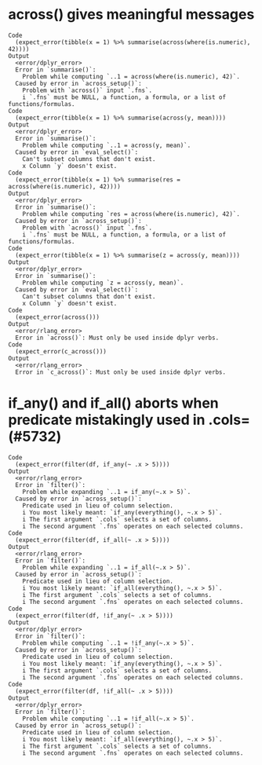 # across() gives meaningful messages

    Code
      (expect_error(tibble(x = 1) %>% summarise(across(where(is.numeric), 42))))
    Output
      <error/dplyr_error>
      Error in `summarise()`: 
        Problem while computing `..1 = across(where(is.numeric), 42)`.
      Caused by error in `across_setup()`: 
        Problem with `across()` input `.fns`.
        i `.fns` must be NULL, a function, a formula, or a list of functions/formulas.
    Code
      (expect_error(tibble(x = 1) %>% summarise(across(y, mean))))
    Output
      <error/dplyr_error>
      Error in `summarise()`: 
        Problem while computing `..1 = across(y, mean)`.
      Caused by error in `eval_select()`: 
        Can't subset columns that don't exist.
        x Column `y` doesn't exist.
    Code
      (expect_error(tibble(x = 1) %>% summarise(res = across(where(is.numeric), 42))))
    Output
      <error/dplyr_error>
      Error in `summarise()`: 
        Problem while computing `res = across(where(is.numeric), 42)`.
      Caused by error in `across_setup()`: 
        Problem with `across()` input `.fns`.
        i `.fns` must be NULL, a function, a formula, or a list of functions/formulas.
    Code
      (expect_error(tibble(x = 1) %>% summarise(z = across(y, mean))))
    Output
      <error/dplyr_error>
      Error in `summarise()`: 
        Problem while computing `z = across(y, mean)`.
      Caused by error in `eval_select()`: 
        Can't subset columns that don't exist.
        x Column `y` doesn't exist.
    Code
      (expect_error(across()))
    Output
      <error/rlang_error>
      Error in `across()`: Must only be used inside dplyr verbs.
    Code
      (expect_error(c_across()))
    Output
      <error/rlang_error>
      Error in `c_across()`: Must only be used inside dplyr verbs.

# if_any() and if_all() aborts when predicate mistakingly used in .cols= (#5732)

    Code
      (expect_error(filter(df, if_any(~ .x > 5))))
    Output
      <error/rlang_error>
      Error in `filter()`: 
        Problem while expanding `..1 = if_any(~.x > 5)`.
      Caused by error in `across_setup()`: 
        Predicate used in lieu of column selection.
        i You most likely meant: `if_any(everything(), ~.x > 5)`.
        i The first argument `.cols` selects a set of columns.
        i The second argument `.fns` operates on each selected columns.
    Code
      (expect_error(filter(df, if_all(~ .x > 5))))
    Output
      <error/rlang_error>
      Error in `filter()`: 
        Problem while expanding `..1 = if_all(~.x > 5)`.
      Caused by error in `across_setup()`: 
        Predicate used in lieu of column selection.
        i You most likely meant: `if_all(everything(), ~.x > 5)`.
        i The first argument `.cols` selects a set of columns.
        i The second argument `.fns` operates on each selected columns.
    Code
      (expect_error(filter(df, !if_any(~ .x > 5))))
    Output
      <error/dplyr_error>
      Error in `filter()`: 
        Problem while computing `..1 = !if_any(~.x > 5)`.
      Caused by error in `across_setup()`: 
        Predicate used in lieu of column selection.
        i You most likely meant: `if_any(everything(), ~.x > 5)`.
        i The first argument `.cols` selects a set of columns.
        i The second argument `.fns` operates on each selected columns.
    Code
      (expect_error(filter(df, !if_all(~ .x > 5))))
    Output
      <error/dplyr_error>
      Error in `filter()`: 
        Problem while computing `..1 = !if_all(~.x > 5)`.
      Caused by error in `across_setup()`: 
        Predicate used in lieu of column selection.
        i You most likely meant: `if_all(everything(), ~.x > 5)`.
        i The first argument `.cols` selects a set of columns.
        i The second argument `.fns` operates on each selected columns.

